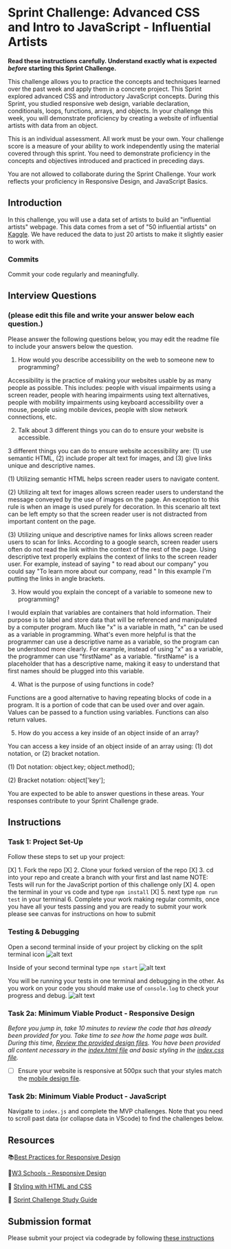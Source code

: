 # Sprint Challenge: Advanced CSS and Intro to JavaScript - Influential Artists

**Read these instructions carefully. Understand exactly what is expected _before_ starting this Sprint Challenge.**

This challenge allows you to practice the concepts and techniques learned over the past week and apply them in a concrete project. This Sprint explored advanced CSS and introductory JavaScript concepts. During this Sprint, you studied responsive web design, variable declaration, conditionals, loops, functions, arrays, and objects. In your challenge this week, you will demonstrate proficiency by creating a website of influential artists with data from an object.

This is an individual assessment. All work must be your own. Your challenge score is a measure of your ability to work independently using the material covered through this sprint. You need to demonstrate proficiency in the concepts and objectives introduced and practiced in preceding days.

You are not allowed to collaborate during the Sprint Challenge. Your work reflects your proficiency in Responsive Design, and JavaScript Basics.


## Introduction

In this challenge, you will use a data set of artists to build an "influential artists" webpage. This data comes from a set of "50 influential artists" on [Kaggle](https://www.kaggle.com/ikarus777/best-artworks-of-all-time). We have reduced the data to just 20 artists to make it slightly easier to work with.

### Commits

Commit your code regularly and meaningfully. 

## Interview Questions
### (please edit this file and write your answer below each question.)

Please answer the following questions below, you may edit the readme file to include your answers below the question.

1. How would you describe accessibility on the web to someone new to programming?

Accessibility is the practice of making your websites usable by as many people as possible. This includes: people with visual impairments using a screen reader, people with hearing impairments using text alternatives, people with mobility impairments using keyboard accessibility over a mouse, people using mobile devices, people with slow network connections, etc.

2. Talk about 3 different things you can do to ensure your website is accessible. 

3 different things you can do to ensure website accessibility are: (1) use semantic HTML, (2) include proper alt text for images, and (3) give links unique and descriptive names.

(1) Utilizing semantic HTML helps screen reader users to navigate content.

(2) Utilizing alt text for images allows screen reader users to understand the message conveyed by the use of images on the page. An exception to this rule is when an image is used purely for decoration. In this scenario alt text can be left empty so that the screen reader user is not distracted from important content on the page.

(3) Utilizing unique and descriptive names for links allows screen reader users to scan for links. According to a google search, screen reader users often do not read the link within the context of the rest of the page. Using descriptive text properly explains the context of links to the screen reader user. For example, instead of saying "<Click here> to read about our company" you could say "To learn more about our company, read <About Us>" In this example I'm putting the links in angle brackets.

3. How would you explain the concept of a variable to someone new to programming?

I would explain that variables are containers that hold information. Their purpose is to label and store data that will be referenced and manipulated by a computer program. Much like "x" is a variable in math, "x" can be used as a variable in programming. What's even more helpful is that the programmer can use a descriptive name as a variable, so the program can be understood more clearly. For example, instead of using "x" as a variable, the programmer can use "firstName" as a variable. "firstName" is a placeholder that has a descriptive name, making it easy to understand that first names should be plugged into this variable.

4. What is the purpose of using functions in code?

Functions are a good alternative to having repeating blocks of code in a program. It is a portion of code that can be used over and over again. Values can be passed to a function using variables. Functions can also return values.

5. How do you access a key inside of an object inside of an array?

You can access a key inside of an object inside of an array using: (1) dot notation, or (2) bracket notation.

(1) Dot notation: object.key; object.method();

(2) Bracket notation: object['key'];

You are expected to be able to answer questions in these areas. Your responses contribute to your Sprint Challenge grade. 

## Instructions

### Task 1: Project Set-Up

Follow these steps to set up your project:

[X] 1. Fork the repo
[X] 2. Clone your forked version of the repo
[X] 3. cd into your repo and create a branch with your first and last name
NOTE: Tests will run for the JavaScript portion of this challenge only
[X] 4. open the terminal in your vs code and type `npm install`
[X] 5. next type `npm run test` in your terminal
6. Complete your work making regular commits, once you have all your tests passing and you are ready to submit your work please see canvas for instructions on how to submit

### Testing & Debugging

Open a second terminal inside of your project by clicking on the split terminal icon
![alt text](assets/split_terminal.png "Split Terminal")

Inside of your second terminal type `npm start` 
![alt text](assets/npm_start.png "type npm start")

You will be running your tests in one terminal and debugging in the other. As you work on your code you should make use of `console.log` to check your progress and debug.
![alt text](assets/tests_debug_terminal_final.png "your terminal should look like this")

### Task 2a:  Minimum Viable Product - Responsive Design

*Before you jump in, take 10 minutes to review the code that has already been provided for you. Take time to see how the home page was built. During this time, [Review the provided design files](design/). You have been provided all content necessary in the [index.html file](index.html) and basic styling in the [index.css file](css/index.css).*

* [ ] Ensure your website is responsive at 500px such that your styles match the [mobile design file](design/Mobile.png).

### Task 2b: Minimum Viable Product - JavaScript

Navigate to `index.js` and complete the MVP challenges. Note that you need to scroll past data (or collapse data in VScode) to find the challenges below.



## Resources

📚[Best Practices for Responsive Design](https://www.browserstack.com/guide/responsive-design-breakpoints)

🤝[W3 Schools - Responsive Design](https://www.w3schools.com/html/html_responsive.asp)

👀 [Styling with HTML and CSS](https://www.w3schools.com/html/html_css.asp)

🦄 [Sprint Challenge Study Guide](https://www.notion.so/lambdaschool/Unit-1-Sprint-2-Study-Guide-16f656025c8744458addb068e6348101)


## Submission format

Please submit your project via codegrade by following [these instructions](https://www.notion.so/lambdaschool/Submitting-an-assignment-via-Code-Grade-A-Step-by-Step-Walkthrough-07bd65f5f8364e709ecb5064735ce374)


